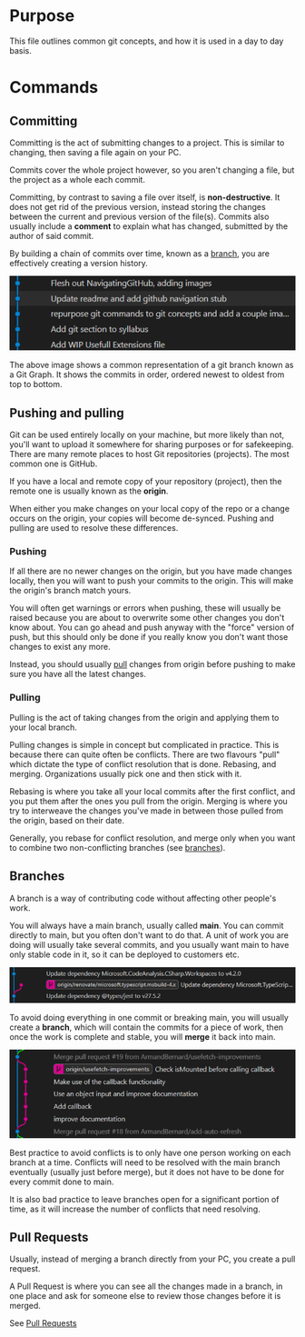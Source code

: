 # Purpose

This file outlines common git concepts, and how it is used in a day to day basis.

# Commands

## Committing

Committing is the act of submitting changes to a project. This is similar to changing, then saving a file again on your PC.

Commits cover the whole project however, so you aren't changing a file, but the project as a whole each commit.

Committing, by contrast to saving a file over itself, is **non-destructive**. It does not get rid of the previous version, instead storing the changes between the current and previous version of the file(s).
Commits also usually include a **comment** to explain what has changed, submitted by the author of said commit.

By building a chain of commits over time, known as a [branch](#branches), you are effectively creating a version history.

![Commits in a Git Graph](images/Commits.png)

The above image shows a common representation of a git branch known as a Git Graph. It shows the commits in order, ordered newest to oldest from top to bottom.

## Pushing and pulling

Git can be used entirely locally on your machine, but more likely than not, you'll want to upload it somewhere for sharing purposes or for safekeeping.
There are many remote places to host Git repositories (projects). The most common one is GitHub.

If you have a local and remote copy of your repository (project), then the remote one is usually known as the **origin**.

When either you make changes on your local copy of the repo or a change occurs on the origin, your copies will become de-synced. Pushing and pulling are used to resolve these differences.

### Pushing

If all there are no newer changes on the origin, but you have made changes locally, then you will want to push your commits to the origin. This will make the origin's branch match yours.

You will often get warnings or errors when pushing, these will usually be raised because you are about to overwrite some other changes you don't know about. You can go ahead and push anyway with the "force" version of push, but this should only be done if you really know you don't want those changes to exist any more.

Instead, you should usually [pull](#pulling) changes from origin before pushing to make sure you have all the latest changes.

### Pulling

Pulling is the act of taking changes from the origin and applying them to your local branch.

Pulling changes is simple in concept but complicated in practice. This is because there can quite often be conflicts. There are two flavours "pull" which dictate the type of conflict resolution that is done. Rebasing, and merging. Organizations usually pick one and then stick with it.

Rebasing is where you take all your local commits after the first conflict, and you put them after the ones you pull from the origin.
Merging is where you try to interweave the changes you've made in between those pulled from the origin, based on their date.

Generally, you rebase for conflict resolution, and merge only when you want to combine two non-conflicting branches (see [branches](#branches)).

## Branches

A branch is a way of contributing code without affecting other people's work.

You will always have a main branch, usually called **main**. You can commit directly to main, but you often don't want to do that. A unit of work you are doing will usually take several commits, and you usually want main to have only stable code in it, so it can be deployed to customers etc.

![A branch](/Git/images/OpenBranch.png)

To avoid doing everything in one commit or breaking main, you will usually create a **branch**, which will contain the commits for a piece of work, then once the work is complete and stable, you will **merge** it back into main.

![A merged branch](images/MergedBranch.png)

Best practice to avoid conflicts is to only have one person working on each branch at a time. Conflicts will need to be resolved with the main branch eventually (usually just before merge), but it does not have to be done for every commit done to main.

It is also bad practice to leave branches open for a significant portion of time, as it will increase the number of conflicts that need resolving.

## Pull Requests

Usually, instead of merging a branch directly from your PC, you create a pull request.

A Pull Request is where you can see all the changes made in a branch, in one place and ask for someone else to review those changes before it is merged.

See [Pull Requests](PullRequests.md)
